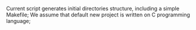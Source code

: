 Current script generates initial directories structure, including a simple Makefile;
We assume that default new project is written on C programming language;
